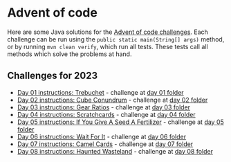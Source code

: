 # Advent of code

Here are some Java solutions for the [Advent of code challenges](https://adventofcode.com/). Each challenge can be run using the `public static main(String[] args)` method, or by running `mvn clean verify`, which run all tests. These tests call all methods which solve the problems at hand.

## Challenges for 2023

- [Day 01 instructions: Trebuchet](https://adventofcode.com/2023/day/1) - challenge at [day 01 folder](src/main/java/advent/of/code/year_2023/day01)
- [Day 02 instructions: Cube Conundrum](https://adventofcode.com/2023/day/2) - challenge at [day 02 folder](src/main/java/advent/of/code/year_2023/day02)
- [Day 03 instructions: Gear Ratios](https://adventofcode.com/2023/day/3) - challenge at [day 03 folder](src/main/java/advent/of/code/year_2023/day03)
- [Day 04 instructions: Scratchcards](https://adventofcode.com/2023/day/4) - challenge at [day 04 folder](src/main/java/advent/of/code/year_2023/day04)
- [Day 05 instructions: If You Give A Seed A Fertilizer](https://adventofcode.com/2023/day/5) - challenge at [day 05 folder](src/main/java/advent/of/code/year_2023/day05)
- [Day 06 instructions: Wait For It](https://adventofcode.com/2023/day/6) - challenge at [day 06 folder](src/main/java/advent/of/code/year_2023/day06)
- [Day 07 instructions: Camel Cards](https://adventofcode.com/2023/day/7) - challenge at [day 07 folder](src/main/java/advent/of/code/year_2023/day07)
- [Day 08 instructions: Haunted Wasteland](https://adventofcode.com/2023/day/8) - challenge at [day 08 folder](src/main/java/advent/of/code/year_2023/day08)